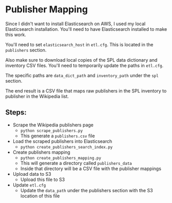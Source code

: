 # Publisher Mapping

Since I didn't want to install Elasticsearch on AWS, I used my local Elasticsearch
installation. You'll need to have Elasticsearch installed to make this work.

You'll need to set `elasticsearch_host` in `etl.cfg`. This is located in the `publishers`
section.

Also make sure to download local copies of the SPL data dictionary and inventory CSV files.
You'll need to temporarily update the paths in `etl.cfg`.

The specific paths are `data_dict_path` and `inventory_path` under the `spl` section.

The end result is a CSV file that maps raw publishers in the SPL inventory to publisher
in the Wikipedia list.

## Steps:

- Scrape the Wikipedia publishers page
    - `python scrape_publishers.py`
    - This generate a `publishers.csv` file
- Load the scraped publishers into Elasticsearch
    - `python create_publishers_search_index.py`
- Create publishers mapping
   - `python create_publishers_mapping.py`
   - This will generate a directory called `publishers_data`
   - Inside that directory will be a CSV file with the publisher mappings
- Upload data to S3
  - Upload this file to S3
- Update `etl.cfg`
  - Update the `data_path` under the publishers section with the S3 location of this file
